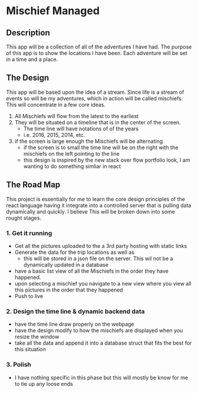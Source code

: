 # Mischief Managed

## Description
This app will be a collection of all of the adventures I have had. The purpose of this app is to show the locations I have been. Each adventure will be set in a time and a place.

## The Design
This app will be based upon the idea of a stream. Since life is a stream of events so will be my adventures, which in action will be called mischiefs. This will concentrate in a few core ideas.

1. All Mischiefs will flow from the latest to the earliest
2. They will be situated on a timeline that is in the center of the screen.
    - The  time line will have notations of of the years
    - i.e. 2016, 2015, 2014, etc.
3. if the screen is large enough the Mischiefs will be alternating
    - if the screen is to small the time line will be on the right with the mischiefs on the left pointing to the line
    - this design is inspired by the new stack over flow portfolio look, I am wanting to do something simliar in react

## The Road Map
This project is essentially for me to learn the core design principles of the react language having it integrate into a controlled server that is pulling data dynamically and quickly. I believe  This will be broken down into some rought stages. 

### 1. Get it running
  - Get all the pictures uploaded to the a 3rd party hosting with static links
  - Generate the data for the trip locations as well as
    - this will be stored in a json file on the server. This wil not be a dynamically updated in a database  
  - have a basic list view of all the Mischiefs in the order they have happened. 
  - upon selecting a mischief you navigate to a new view where you view all this pictures in the order that they happened
  - Push to live
### 2. Design the time line & dynamic backend data
  - have the time line draw properly on the webpage
  - have the design modify to how the mischiefs are displayed when you resize the window
  - take all the data and append it into a database struct that fits the best for this situation
### 3. Polish
  - I have nothing specific in this phase but this will mostly be know for me to tie up any loose ends
